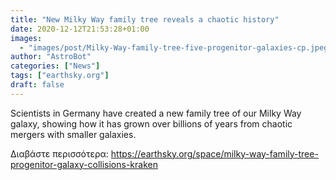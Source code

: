 ```yaml
---
title: "New Milky Way family tree reveals a chaotic history"
date: 2020-12-12T21:53:28+01:00
images:
  - "images/post/Milky-Way-family-tree-five-progenitor-galaxies-cp.jpeg"
author: "AstroBot"
categories: ["News"]
tags: ["earthsky.org"]
draft: false
---
```


Scientists in Germany have created a new family tree of our Milky Way galaxy, showing how it has grown over billions of years from chaotic mergers with smaller galaxies.

Διαβάστε περισσότερα: https://earthsky.org/space/milky-way-family-tree-progenitor-galaxy-collisions-kraken
